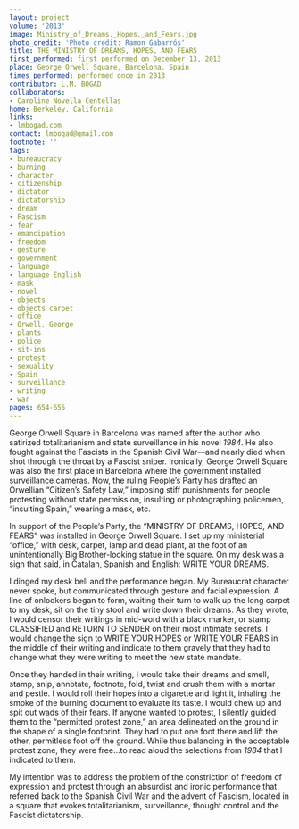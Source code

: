 ```yaml
---
layout: project
volume: '2013'
image: Ministry_of_Dreams,_Hopes,_and_Fears.jpg
photo_credit: 'Photo credit: Ramon Gabarrós'
title: THE MINISTRY OF DREAMS, HOPES, AND FEARS
first_performed: first performed on December 13, 2013
place: George Orwell Square, Barcelona, Spain
times_performed: performed once in 2013
contributor: L.M. BOGAD
collaborators:
- Caroline Novella Centellas
home: Berkeley, California
links:
- lmbogad.com
contact: lmbogad@gmail.com
footnote: ''
tags:
- bureaucracy
- burning
- character
- citizenship
- dictator
- dictatorship
- dream
- Fascism
- fear
- emancipation
- freedom
- gesture
- government
- language
- language English
- mask
- novel
- objects
- objects carpet
- office
- Orwell, George
- plants
- police
- sit-ins
- protest
- sexuality
- Spain
- surveillance
- writing
- war
pages: 654-655
---
```


George Orwell Square in Barcelona was named after the author who satirized totalitarianism and state surveillance in his novel _1984_. He also fought against the Fascists in the Spanish Civil War—and nearly died when shot through the throat by a Fascist sniper. Ironically, George Orwell Square was also the first place in Barcelona where the government installed surveillance cameras. Now, the ruling People’s Party has drafted an Orwellian “Citizen’s Safety Law,” imposing stiff punishments for people protesting without state permission, insulting or photographing policemen, “insulting Spain,” wearing a mask, etc.

In support of the People’s Party, the “MINISTRY OF DREAMS, HOPES, AND FEARS” was installed in George Orwell Square. I set up my ministerial “office,” with desk, carpet, lamp and dead plant, at the foot of an unintentionally Big Brother-looking statue in the square. On my desk was a sign that said, in Catalan, Spanish and English: WRITE YOUR DREAMS.

I dinged my desk bell and the performance began. My Bureaucrat character never spoke, but communicated through gesture and facial expression. A line of onlookers began to form, waiting their turn to walk up the long carpet to my desk, sit on the tiny stool and write down their dreams. As they wrote, I would censor their writings in mid-word with a black marker, or stamp CLASSIFIED and RETURN TO SENDER on their most intimate secrets. I would change the sign to WRITE YOUR HOPES or WRITE YOUR FEARS in the middle of their writing and indicate to them gravely that they had to change what they were writing to meet the new state mandate.

Once they handed in their writing, I would take their dreams and smell, stamp, snip, annotate, footnote, fold, twist and crush them with a mortar and pestle. I would roll their hopes into a cigarette and light it, inhaling the smoke of the burning document to evaluate its taste. I would chew up and spit out wads of their fears. If anyone wanted to protest, I silently guided them to the “permitted protest zone,” an area delineated on the ground in the shape of a single footprint. They had to put one foot there and lift the other, permitless foot off the ground. While thus balancing in the acceptable protest zone, they were free…to read aloud the selections from _1984_ that I indicated to them.

My intention was to address the problem of the constriction of freedom of expression and protest through an absurdist and ironic performance that referred back to the Spanish Civil War and the advent of Fascism, located in a square that evokes totalitarianism, surveillance, thought control and the Fascist dictatorship.
